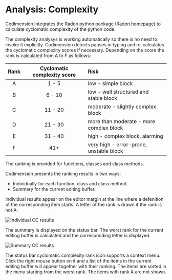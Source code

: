 Analysis: Complexity
====================

Codimension integrates the Radon python package
([Radon homepage](https://radon.readthedocs.io/en/latest/))
to calculate cyclomatic complexity of the python code.

The complexity analysys is working automatically so there is no need to invoke
it explicitly. Codimension detects pauses in typing and re-calculates the
cyclomatic complexity scores if necessary. Depending on the score the rank is
calculated from A to F as follows:

| Rank | Cyclomatic complexity score | Risk |
|:----:|:---------------------------:|:-----|
| A    | 1 - 5                       | low - simple block
| B    | 6 - 10                      | low - well structured and stable block
| C    | 11 - 20                     | moderate - slightly complex block
| D    | 21 - 30                     | more than moderate - more complex block
| E    | 31 - 40                     | high - complex block, alarming
| F    | 41+                         | very high - error-prone, unstable block

The ranking is provided for functions, classes and class methods.

Codimension presents the ranking results in two ways:
- Individually for each function, class and class method.
- Summary for the current editing buffer.

Individual results appear on the editor margin at the line where a defenition
of the corresponding item starts. A letter of the rank is drawn if the rank
is not A:

![Individual CC results](individualcc.png "Individual CC results")


The summary is displayed on the status bar. The worst rank for the current
editing buffer is calculated and the corresponding letter is displayed.

![Summary CC results](summarycc.png "Summary CC results")


The status bar cyclomatic complexity rank icon supports a context menu.
Click the right mouse button on it and a list of the items in the current editing
buffer will appear together with their ranking. The items are sorted in the
menu starting from the worst rank. The items with rank A are not shown.

